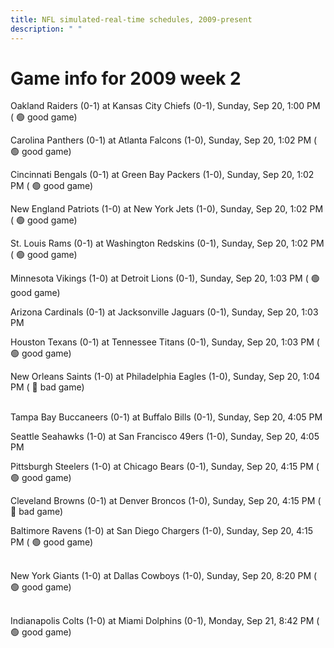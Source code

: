 ```yaml
---
title: NFL simulated-real-time schedules, 2009-present
description: " "
---
```


# Game info for 2009 week 2

Oakland Raiders (0-1) at Kansas City Chiefs (0-1), Sunday, Sep 20, 1:00 PM (	:green_circle: good game)

Carolina Panthers (0-1) at Atlanta Falcons (1-0), Sunday, Sep 20, 1:02 PM (	:green_circle: good game)

Cincinnati Bengals (0-1) at Green Bay Packers (1-0), Sunday, Sep 20, 1:02 PM (	:green_circle: good game)

New England Patriots (1-0) at New York Jets (1-0), Sunday, Sep 20, 1:02 PM (	:green_circle: good game)

St. Louis Rams (0-1) at Washington Redskins (0-1), Sunday, Sep 20, 1:02 PM (	:green_circle: good game)

Minnesota Vikings (1-0) at Detroit Lions (0-1), Sunday, Sep 20, 1:03 PM (	:green_circle: good game)

Arizona Cardinals (0-1) at Jacksonville Jaguars (0-1), Sunday, Sep 20, 1:03 PM

Houston Texans (0-1) at Tennessee Titans (0-1), Sunday, Sep 20, 1:03 PM (	:green_circle: good game)

New Orleans Saints (1-0) at Philadelphia Eagles (1-0), Sunday, Sep 20, 1:04 PM (	:red_circle: bad game)

<br/>Tampa Bay Buccaneers (0-1) at Buffalo Bills (0-1), Sunday, Sep 20, 4:05 PM

Seattle Seahawks (1-0) at San Francisco 49ers (1-0), Sunday, Sep 20, 4:05 PM

Pittsburgh Steelers (1-0) at Chicago Bears (0-1), Sunday, Sep 20, 4:15 PM (	:green_circle: good game)

Cleveland Browns (0-1) at Denver Broncos (1-0), Sunday, Sep 20, 4:15 PM (	:red_circle: bad game)

Baltimore Ravens (1-0) at San Diego Chargers (1-0), Sunday, Sep 20, 4:15 PM (	:green_circle: good game)

<br/>New York Giants (1-0) at Dallas Cowboys (1-0), Sunday, Sep 20, 8:20 PM (	:green_circle: good game)

<br/>Indianapolis Colts (1-0) at Miami Dolphins (0-1), Monday, Sep 21, 8:42 PM (	:green_circle: good game)

